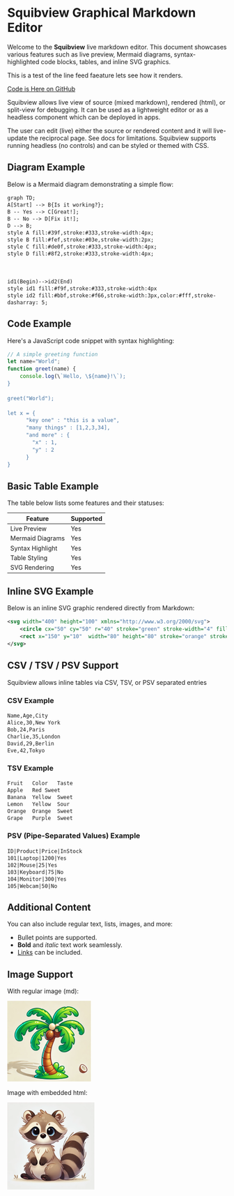 # Squibview Graphical Markdown Editor 

Welcome to the **Squibview** live markdown editor. This document showcases various features such as live preview, Mermaid diagrams, syntax-highlighted code blocks, tables, and inline SVG graphics.

This is a test
of the line feed faeature
lets see how it renders.


[Code is Here on GitHub](www.github.com/deftio/graphics-md-viewer)

Squibview allows live view of source (mixed markdown), rendered (html), or split-view for debugging.  It can be used as a lightweight editor or as a headless component which can be deployed in apps.

The user can edit (live) either the source or rendered content and it will live-update the reciprocal page.  See docs for limitations. Squibview supports running headless (no controls) and can be styled or themed with CSS.

## Diagram Example

Below is a Mermaid diagram demonstrating a simple flow:

```mermaid
graph TD;
A[Start] --> B{Is it working?};
B -- Yes --> C[Great!];
B -- No --> D[Fix it!];
D --> B;
style A fill:#39f,stroke:#333,stroke-width:4px;
style B fill:#fef,stroke:#03e,stroke-width:2px;
style C fill:#de0f,stroke:#333,stroke-width:4px;
style D fill:#8f2,stroke:#333,stroke-width:4px;



id1(Begin)-->id2(End)
style id1 fill:#f9f,stroke:#333,stroke-width:4px
style id2 fill:#bbf,stroke:#f66,stroke-width:3px,color:#fff,stroke-dasharray: 5;
```

## Code Example

Here's a JavaScript code snippet with syntax highlighting:

```javascript
// A simple greeting function
let name="World";
function greet(name) {
    console.log(\`Hello, \${name}!\`);
}

greet("World");

let x = {
      "key one" : "this is a value",
      "many things" : [1,2,3,34],
      "and more" : {
        "x" : 1,
        "y" : 2
      }
}

```

## Basic Table Example

The table below lists some features and their statuses:

| Feature           | Supported |
| ----------------- | --------- |
| Live Preview      | Yes       |
| Mermaid Diagrams  | Yes       |
| Syntax Highlight  | Yes       |
| Table Styling     | Yes       |
| SVG Rendering     | Yes       |


## Inline SVG Example

Below is an inline SVG graphic rendered directly from Markdown:

```svg
<svg width="400" height="100" xmlns="http://www.w3.org/2000/svg">
    <circle cx="50" cy="50" r="40" stroke="green" stroke-width="4" fill="yellow" />
    <rect x="150" y="10"  width="80" height="80" stroke="orange" stroke-width="4" fill="blue" /> 
</svg>
```

## CSV / TSV / PSV Support
Squibview allows inline tables via CSV, TSV, or PSV separated entries

### CSV Example

```csv
Name,Age,City
Alice,30,New York
Bob,24,Paris
Charlie,35,London
David,29,Berlin
Eve,42,Tokyo
```

### TSV Example

```tsv
Fruit	Color	Taste
Apple	Red	Sweet
Banana	Yellow	Sweet
Lemon	Yellow	Sour
Orange	Orange	Sweet
Grape	Purple	Sweet
```

### PSV (Pipe-Separated Values) Example

```psv
ID|Product|Price|InStock
101|Laptop|1200|Yes
102|Mouse|25|Yes
103|Keyboard|75|No
104|Monitor|300|Yes
105|Webcam|50|No
```

## Additional Content

You can also include regular text, lists, images, and more:

- Bullet points are supported.
- **Bold** and *italic* text work seamlessly.
- [Links](https://github.com) can be included.

## Image Support

With regular image (md):

![Image](palm.png)

Image with embedded html:

<img src="sample.webp" alt="drawing" width="200"/>